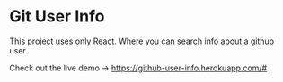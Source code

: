 # Git User Info
This project uses only React. Where you can search info about a github user.

Check out the live demo -> https://github-user-info.herokuapp.com/#

